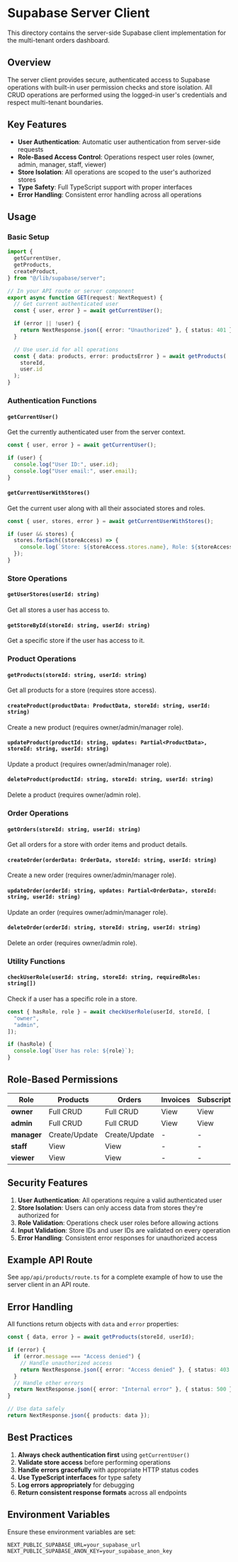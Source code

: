 # Supabase Server Client

This directory contains the server-side Supabase client implementation for the multi-tenant orders dashboard.

## Overview

The server client provides secure, authenticated access to Supabase operations with built-in user permission checks and store isolation. All CRUD operations are performed using the logged-in user's credentials and respect multi-tenant boundaries.

## Key Features

- **User Authentication**: Automatic user authentication from server-side requests
- **Role-Based Access Control**: Operations respect user roles (owner, admin, manager, staff, viewer)
- **Store Isolation**: All operations are scoped to the user's authorized stores
- **Type Safety**: Full TypeScript support with proper interfaces
- **Error Handling**: Consistent error handling across all operations

## Usage

### Basic Setup

```typescript
import {
  getCurrentUser,
  getProducts,
  createProduct,
} from "@/lib/supabase/server";

// In your API route or server component
export async function GET(request: NextRequest) {
  // Get current authenticated user
  const { user, error } = await getCurrentUser();

  if (error || !user) {
    return NextResponse.json({ error: "Unauthorized" }, { status: 401 });
  }

  // Use user.id for all operations
  const { data: products, error: productsError } = await getProducts(
    storeId,
    user.id
  );
}
```

### Authentication Functions

#### `getCurrentUser()`

Get the currently authenticated user from the server context.

```typescript
const { user, error } = await getCurrentUser();

if (user) {
  console.log("User ID:", user.id);
  console.log("User email:", user.email);
}
```

#### `getCurrentUserWithStores()`

Get the current user along with all their associated stores and roles.

```typescript
const { user, stores, error } = await getCurrentUserWithStores();

if (user && stores) {
  stores.forEach((storeAccess) => {
    console.log(`Store: ${storeAccess.stores.name}, Role: ${storeAccess.role}`);
  });
}
```

### Store Operations

#### `getUserStores(userId: string)`

Get all stores a user has access to.

#### `getStoreById(storeId: string, userId: string)`

Get a specific store if the user has access to it.

### Product Operations

#### `getProducts(storeId: string, userId: string)`

Get all products for a store (requires store access).

#### `createProduct(productData: ProductData, storeId: string, userId: string)`

Create a new product (requires owner/admin/manager role).

#### `updateProduct(productId: string, updates: Partial<ProductData>, storeId: string, userId: string)`

Update a product (requires owner/admin/manager role).

#### `deleteProduct(productId: string, storeId: string, userId: string)`

Delete a product (requires owner/admin role).

### Order Operations

#### `getOrders(storeId: string, userId: string)`

Get all orders for a store with order items and product details.

#### `createOrder(orderData: OrderData, storeId: string, userId: string)`

Create a new order (requires owner/admin/manager role).

#### `updateOrder(orderId: string, updates: Partial<OrderData>, storeId: string, userId: string)`

Update an order (requires owner/admin/manager role).

#### `deleteOrder(orderId: string, storeId: string, userId: string)`

Delete an order (requires owner/admin role).

### Utility Functions

#### `checkUserRole(userId: string, storeId: string, requiredRoles: string[])`

Check if a user has a specific role in a store.

```typescript
const { hasRole, role } = await checkUserRole(userId, storeId, [
  "owner",
  "admin",
]);

if (hasRole) {
  console.log(`User has role: ${role}`);
}
```

## Role-Based Permissions

| Role        | Products      | Orders        | Invoices | Subscriptions |
| ----------- | ------------- | ------------- | -------- | ------------- |
| **owner**   | Full CRUD     | Full CRUD     | View     | View          |
| **admin**   | Full CRUD     | Full CRUD     | View     | View          |
| **manager** | Create/Update | Create/Update | -        | -             |
| **staff**   | View          | View          | -        | -             |
| **viewer**  | View          | View          | -        | -             |

## Security Features

1. **User Authentication**: All operations require a valid authenticated user
2. **Store Isolation**: Users can only access data from stores they're authorized for
3. **Role Validation**: Operations check user roles before allowing actions
4. **Input Validation**: Store IDs and user IDs are validated on every operation
5. **Error Handling**: Consistent error responses for unauthorized access

## Example API Route

See `app/api/products/route.ts` for a complete example of how to use the server client in an API route.

## Error Handling

All functions return objects with `data` and `error` properties:

```typescript
const { data, error } = await getProducts(storeId, userId);

if (error) {
  if (error.message === "Access denied") {
    // Handle unauthorized access
    return NextResponse.json({ error: "Access denied" }, { status: 403 });
  }
  // Handle other errors
  return NextResponse.json({ error: "Internal error" }, { status: 500 });
}

// Use data safely
return NextResponse.json({ products: data });
```

## Best Practices

1. **Always check authentication first** using `getCurrentUser()`
2. **Validate store access** before performing operations
3. **Handle errors gracefully** with appropriate HTTP status codes
4. **Use TypeScript interfaces** for type safety
5. **Log errors appropriately** for debugging
6. **Return consistent response formats** across all endpoints

## Environment Variables

Ensure these environment variables are set:

```env
NEXT_PUBLIC_SUPABASE_URL=your_supabase_url
NEXT_PUBLIC_SUPABASE_ANON_KEY=your_supabase_anon_key
```
